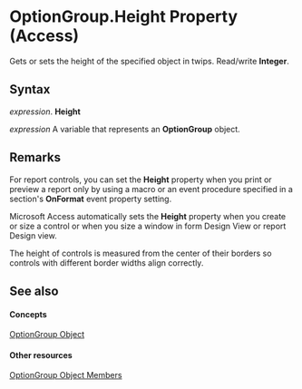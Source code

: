 
# OptionGroup.Height Property (Access)

Gets or sets the height of the specified object in twips. Read/write  **Integer**.


## Syntax

 _expression_. **Height**

 _expression_ A variable that represents an **OptionGroup** object.


## Remarks

For report controls, you can set the  **Height** property when you print or preview a report only by using a macro or an event procedure specified in a section's **OnFormat** event property setting.

Microsoft Access automatically sets the  **Height** property when you create or size a control or when you size a window in form Design View or report Design view.

The height of controls is measured from the center of their borders so controls with different border widths align correctly. 


## See also


#### Concepts


[OptionGroup Object](aa9e5607-7892-9ab2-dabc-822372b23811.md)
#### Other resources


[OptionGroup Object Members](90e68eb2-20f2-510c-4332-241eeac27f14.md)
